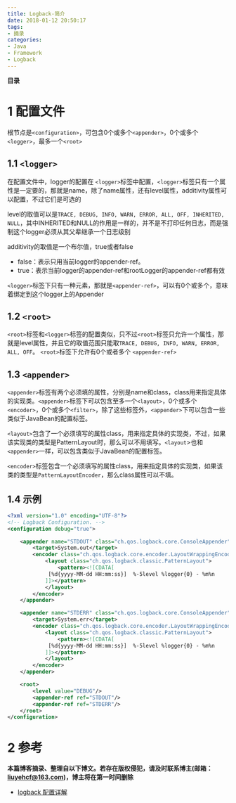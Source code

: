 ```yaml
---
title: Logback-简介
date: 2018-01-12 20:50:17
tags: 
- 摘录
categories: 
- Java
- Framework
- Logback
---
```


__目录__

<!-- toc -->
<!--more-->

# 1 配置文件

根节点是`<configuration>`，可包含0个或多个`<appender>`，0个或多个`<logger>`，最多一个`<root>`

## 1.1 `<logger>`

在配置文件中，logger的配置在
`<logger>`标签中配置，`<logger>`标签只有一个属性是一定要的，那就是name，除了name属性，还有level属性，additivity属性可以配置，不过它们是可选的

level的取值可以是`TRACE, DEBUG, INFO, WARN, ERROR, ALL, OFF, INHERITED, NULL`，其中INHERITED和NULL的作用是一样的，并不是不打印任何日志，而是强制这个logger必须从其父辈继承一个日志级别

additivity的取值是一个布尔值，true或者false

* false：表示只用当前logger的appender-ref。
* true：表示当前logger的appender-ref和rootLogger的appender-ref都有效

`<logger>`标签下只有一种元素，那就是`<appender-ref>`，可以有0个或多个，意味着绑定到这个logger上的Appender

## 1.2 `<root>`

`<root>`标签和`<logger>`标签的配置类似，只不过`<root>`标签只允许一个属性，那就是level属性，并且它的取值范围只能取`TRACE, DEBUG, INFO, WARN, ERROR, ALL, OFF`。
`<root>`标签下允许有0个或者多个 `<appender-ref>`

## 1.3 `<appender>`

`<appender>`标签有两个必须填的属性，分别是name和class，class用来指定具体的实现类。`<appender>`标签下可以包含至多一个`<layout>`，0个或多个`<encoder>`，0个或多个`<filter>`，除了这些标签外，`<appender>`下可以包含一些类似于JavaBean的配置标签。

`<layout>`包含了一个必须填写的属性class，用来指定具体的实现类，不过，如果该实现类的类型是PatternLayout时，那么可以不用填写。`<layout`>也和`<appender>`一样，可以包含类似于JavaBean的配置标签。

`<encoder>`标签包含一个必须填写的属性class，用来指定具体的实现类，如果该类的类型是`PatternLayoutEncoder`，那么class属性可以不填。

## 1.4 示例

```xml
<?xml version="1.0" encoding="UTF-8"?>
<!-- Logback Configuration. -->
<configuration debug="true">

    <appender name="STDOUT" class="ch.qos.logback.core.ConsoleAppender">
        <target>System.out</target>
        <encoder class="ch.qos.logback.core.encoder.LayoutWrappingEncoder">
            <layout class="ch.qos.logback.classic.PatternLayout">
                <pattern><![CDATA[
			 [%d{yyyy-MM-dd HH:mm:ss}]  %-5level %logger{0} - %m%n
            ]]></pattern>
            </layout>
        </encoder>
    </appender>

    <appender name="STDERR" class="ch.qos.logback.core.ConsoleAppender">
        <target>System.err</target>
        <encoder class="ch.qos.logback.core.encoder.LayoutWrappingEncoder">
            <layout class="ch.qos.logback.classic.PatternLayout">
                <pattern><![CDATA[
			 [%d{yyyy-MM-dd HH:mm:ss}]  %-5level %logger{0} - %m%n
            ]]></pattern>
            </layout>
        </encoder>
    </appender>

    <root>
        <level value="DEBUG"/>
        <appender-ref ref="STDOUT"/>
        <appender-ref ref="STDERR"/>
    </root>
</configuration>
```

# 2 参考

__本篇博客摘录、整理自以下博文。若存在版权侵犯，请及时联系博主(邮箱：liuyehcf@163.com)，博主将在第一时间删除__

* [logback 配置详解](https://www.jianshu.com/p/1ded57f6c4e3)
